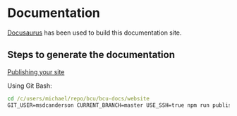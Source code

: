 # Documentation

[Docusaurus](https://docusaurus.io) has been used to build this documentation site.

## Steps to generate the documentation

[Publishing your site](https://docusaurus.io/docs/en/publishing)

Using Git Bash:

```cmd
cd /c/users/michael/repo/bcu/bcu-docs/website
GIT_USER=msdcanderson CURRENT_BRANCH=master USE_SSH=true npm run publish-gh-pages
```
